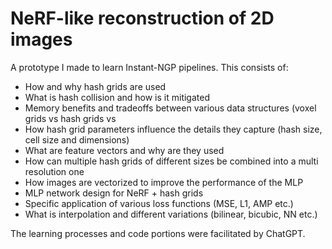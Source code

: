# NeRF-like reconstruction of 2D images

A prototype I made to learn Instant-NGP pipelines.
This consists of:

 - How and why hash grids are used
 - What is hash collision and how is it mitigated
 - Memory benefits and tradeoffs between various data structures (voxel grids vs hash grids vs 
 - How hash grid parameters influence the details they capture (hash size, cell size and dimensions)
 - What are feature vectors and why are they used
 - How can multiple hash grids of different sizes be combined into a multi resolution one
 - How images are vectorized to improve the performance of the MLP
 - MLP network design for NeRF + hash grids
 - Specific application of various loss functions (MSE, L1, AMP etc.)
 - What is interpolation and different variations (bilinear, bicubic, NN etc.)

The learning processes and code portions were facilitated by ChatGPT.
